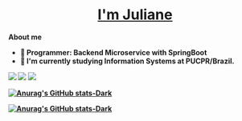 <h1 align="center"><a href="https://github.com/JulianeMaran32"><b> I'm Juliane <b></a></h1>  

**About me**    
    
- :office: Programmer: Backend Microservice with SpringBoot   
- :school: I'm currently studying Information Systems at PUCPR/Brazil.   
    
[![](https://img.shields.io/badge/Gmail-D14836?style=for-the-badge&logo=gmail&logoColor=white)](julianemaran@gamil.com)
[![](https://img.shields.io/badge/LinkedIn-0077B5?style=for-the-badge&logo=linkedin&logoColor=white)](https://www.linkedin.com/in/juliane-maran-168b73133)
[![](https://img.shields.io/badge/GitHub-100000?style=for-the-badge&logo=github&logoColor=white)](https://github.com/JulianeMaran32)
    
[![Anurag's GitHub stats-Dark](https://github-readme-stats.vercel.app/api?username=JulianeMaran32&show_icons=true&theme=synthwave#gh-dark-mode-only)](https://github.com/anuraghazra/github-readme-stats#gh-dark-mode-only)  

[![Anurag's GitHub stats-Dark](https://github-readme-stats.vercel.app/api/top-langs/?username=JulianeMaran32&layout=compact&theme=synthwave&hide_border=true)](https://github.com/anuraghazra/github-readme-stats#gh-dark-mode-only)    

    
